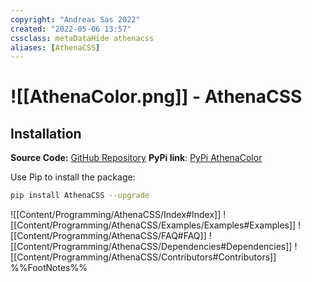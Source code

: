 ```yaml
---
copyright: "Andreas Sas 2022"
created: "2022-05-06 13:57"
cssclass: metaDataHide athenacss
aliases: [AthenaCSS]
---
```

#  ![[AthenaColor.png]] - AthenaCSS 

## Installation
**Source Code:** [GitHub Repository](https://github.com/DirectiveAthena/VerSC-AthenaCSS)
**PyPi link**: [PyPi AthenaColor](https://pypi.org/project/AthenaCSS/)

Use Pip to install the package:
```bash
pip install AthenaCSS --upgrade
```

![[Content/Programming/AthenaCSS/Index#Index]]
![[Content/Programming/AthenaCSS/Examples/Examples#Examples]]
![[Content/Programming/AthenaCSS/FAQ#FAQ]]
![[Content/Programming/AthenaCSS/Dependencies#Dependencies]]
![[Content/Programming/AthenaCSS/Contributors#Contributors]]
%%FootNotes%%

[^1]: In the spirit of "True No Dependency" the [[AthenaLib]] package is omitted from this project. Any code that depended on this package is directly imported into the project. This can be changed in the future, but will require a vote of active contributors.
